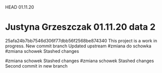 HEAD 
01.11.20
# Justyna Grzeszczak 01.11.20 data 2
25afa24b7bb7546d306f77dbb56f2568be874340
This project is a work in progress.
New commit branch
Updated upstream
#zmiana do schowka
#zmiana schowek
Stashed changes

#zmiana schowek
Stashed changes
#zmiana schowek
 Stashed changes
Second commit in new branch
